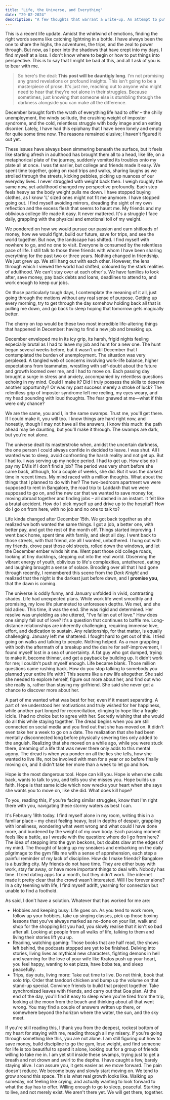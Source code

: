 ```yaml
---
title: "Life, the Universe, and Everything"
date: "29-02-2024"
description: "A few thoughts that warrant a write-up. An attempt to put into words the emotional state of the past few months. A life update, if you will." 
---
```


This is a recent life update. Amidst the whirlwind of emotions, finding the right words seems like catching lightning in a bottle. I have always been the one to share the highs, the adventures, the trips, and the zeal to power through. But now, as I peer into the shadows that have crept into my days, I find myself at a loss. I don't know where to begin or how to put things into perspective. This is to say that I might be bad at this, and all I ask of you is to bear with me.

> So here's the deal: **This post will be dauntigly long**. I'm not promising any grand revelations or profound insights. This isn't going to be a masterpiece of prose. It's just me, reaching out to anyone who might need to hear that they're not alone in their struggles. Because sometimes, just knowing that someone else is stumbling through the darkness alongside you can make all the difference.

December brought forth the wrath of everything life had to offer – the chilly unemployment, the windy solitude, the crushing weight of imposter syndrome, and the cold, relentless struggle with body image and an eating disorder. Lately, I have had this epiphany that I have been lonely and empty for quite some time now. The reasons remained elusive; I haven't figured it out yet.

These issues have always been simmering beneath the surface, but it feels like starting afresh in adulthood has brought them all to a head, like life, on a metaphorical plate of the journey, suddenly vomited its troubles onto my plate all at once. I was fat earlier, but college and friends made it easy. We spent time together, going on road trips and walks, sharing laughs as we strolled through the streets, kicking pebbles, picking up nuances of our everyday lives. I never struggled with weight back then. I weigh roughly the same now, yet adulthood changed my perspective profoundly. Each step feels heavy as the body weight pulls me down. I have stopped buying clothes, as I know 'L' sized ones might not fit me anymore. I have stopped going out. I find myself avoiding mirrors, dreading the sight of my own reflection and the excess flesh that seems to haunt me. My friends and my oblivious college life made it easy. It never mattered. It's a struggle I face daily, grappling with the physical and emotional toll of my weight.

We pondered on how we would pursue our passion and earn shitloads of money, how we would fight, build our future, save for trips, and see the world together. But now, the landscape has shifted. I find myself with nowhere to go, and no one to visit. Everyone is consumed by the relentless pace of life. I still talk to those three friends with whom I have been sharing everything for the past two or three years. Nothing changed in friendship. We just grew up. We still hang out with each other. However, the lens through which I viewed the world had shifted, coloured by the stark realities of adulthood. We can't stay over at each other's. We have families to look after, save money, pay back debts and loans, deadlines to attend to, and work enough to keep our jobs.

On those particularly tough days, I contemplate the meaning of it all, just going through the motions without any real sense of purpose. Getting up every morning, try to get through the day somehow holding back all that is pulling me down, and go back to sleep hoping that tomorrow gets magically better.

The cherry on top would be these two most incredible life-altering things that happened in December: having to find a new job and breaking up. 

December enveloped me in its icy grip, its harsh, frigid nights feeling especially brutal as I had to leave my job and hunt for a new one. The hunt began several weeks before, but it wasn't until December that I contemplated the burden of unemployment. The situation was very perplexed. A tangled web of concerns involving work-life balance, higher expectations from teammates, wrestling with self-doubt about the future and growth loomed over me, and I had to move on. Each passing day brought a surge in stress and anxiety, accompanied by relentless questions echoing in my mind. Could I make it? Did I truly possess the skills to deserve another opportunity? Or was my past success merely a stroke of luck? The relentless grip of imposter syndrome left me reeling, my eyes weary, and my head pounding with loud thoughts. The fear gnawed at me—what if this were only chance? 

We are the same, you and I, in the same swamps. Trust me, you'll get there. If I could make it, you will too. I know things are hard right now, and honestly, though I may not have all the answers, I know this much: the path ahead may be daunting, but you'll make it through. The swamps are dark, but you're not alone.

The universe dealt its masterstroke when, amidst the uncertain darkness, the one person I could always confide in decided to leave. I was shut. All I wanted was to sleep, avoid confronting the harsh reality and not get up. But I had to. I was serving up my notice period. I had to get up. How else do I pay my EMIs if I don't find a job? The period was very short before she came back, although, for a couple of weeks, she did. But it was the darkest time in recent times. My mind raced with a million thoughts. What about the things that I planned to do with her? The two-bedroom apartment we were supposed to rent in Bangalore, the road trip to Laddakh that we were supposed to go on, and the new car that we wanted to save money for, moving abroad together and finding jobs – all dashed in an instant. It felt like a brutal accident. How do I pick myself up and drive up to the hospital? How do I go on from here, with no job and no one to talk to? 

Life kinda changed after December 15th. We got back together as she realized we both wanted the same things. I got a job, a better one, with better pay, and got the rest of the month off. Things started improving. I went back home, spent time with family, and slept all day. I went back to those streets, with that friend, ate all I wanted, unbothered. I hung out with my friends, drove past those old streets, rolled down the windows, and let the December ember winds hit me. Went past those old college roads, looking at tiny ducklings, stepping out into the real world. Observing the vibrant energy of youth, oblivious to life's complexities, untethered, eating and laughing brought a sense of solace. Brooding over all that I had gone through recently, I remembered this scene from the *Dark Knight* and realized that the night is the darkest just before dawn, and I **promise you**, that the dawn is coming. 

The universe is oddly funny, and January unfolded in vivid, contrasting shades. Life had unexpected plans. While work life went smoothly and promising, my love life plummeted to unforeseen depths. We met, and she bid adieu. This time, it was the end. She was rigid and determined. Her resolve was unyielding as she uttered, "I've fallen out of love." How does one simply fall out of love? It's a question that continues to baffle me. Long-distance relationships are inherently challenging, requiring immense love, effort, and dedication to sustain. Any relationship, for that matter, is equally challenging. January left me shattered. I fought hard to get out of this. I tried going on walks and talking to people. Nothing helped. As a man grappling with both the aftermath of a breakup and the desire for self-improvement, I found myself lost in a sea of uncertainty. A fat guy who got dumped, trying to make it, become thinner, and get a payback by building up. It didn't work for me; I couldn't push myself enough. Life became blank. Those million questions came rushing back. How do you stop talking to somebody you planned your entire life with? This seems like a new life altogether. She said she needed to explore herself, figure out more about her, and find out who she really is, rather than staying my girlfriend. She said she never got a chance to discover more about her.

A part of me wanted what was best for her, even if it meant separating. A part of me understood her motivations and truly wished for her happiness, while another part longed for reconciliation, clinging to hope like a fragile icicle. I had no choice but to agree with her. Secretly wishing that she would do all this while staying together. The dread begins when you are still connected on social media and you find out that she has moved on. It didn't even take her a week to go on a date. The realization that she had been mentally disconnected long before physically severing ties only added to the anguish. Realizing that she moved on a while ago, while you were stuck there, dreaming of a life that was never there only adds to this mental agony. The dread is when you ponder on all the lies she tells, how she wanted to live life, not be involved with men for a year or so before finally moving on, and it didn't take her more than a week to let go and how.

Hope is the most dangerous tool. Hope can kill you. Hope is when she calls back, wants to talk to you, and tells you she misses you. Hope builds up faith. Hope is that same icicle which now wrecks your heart when she says she wants you to move on, like she did. What does kill hope?

To you, reading this, if you're facing similar struggles, know that I'm right there with you, navigating these stormy waters as best I can.

It's February 18th today. I find myself alone in my room, writing this in a familiar place – my chest feeling heavy, lost in depths of despair, grappling with loneliness, wondering what went wrong and what could I have done more, and burdened by the weight of my own body. Each passing moment feels like a battle, as I wrestle with the question: where do I go from here? The idea of stepping into the gym beckons, but doubts claw at the edges of my mind. The thought of lacing up my sneakers and embarking on the daily pilgrimage to the gym fills me with a sense of apprehension, each step a painful reminder of my lack of discipline. How do I make friends? Bangalore is a bustling city. My friends do not have time. They are either busy with work, stay far away, or have more important things to deal with. Nobody has time. I tried dating apps for a month, but they didn't work. The internet made it pretty clear that the crowd wasn't interested. Will I be forever alone? In a city teeming with life, I find myself adrift, yearning for connection but unable to find a foothold.

As said, I don't have a solution. Whatever that has worked for me are:

- Hobbies and keeping busy: Life goes on. As you tend to work more, follow up your hobbies, take up singing classes, pick up those boxing lessons that you've always marked as no-done on your list, walk and shop for the shopping list you had, you slowly realise that it isn't so bad after all. Looking at people from all walks of life, talking to them and living their stories lift you up. 
- Reading, watching gaming: Those books that are half read, the shows left behind, the podcasts stopped are yet to be finished. Delving into stories, living lives as mythical new characters, fighting demons in hell and yearning for the love of your wife like Kratos push up your heart, you feel happy, wanting to eat pizza, have boba tea, and sleep peacefully.
- Trips, day outs, living more: Take out time to live. Do not think, book that solo trip. Order that tandoori chicken and bump up the volume on that stand-up special. Convince friends to build that project together. Take synchronized leaves with friends, and carry out that Goa plan. At the end of the day, you'll find it easy to sleep when you're tired from the trip, looking at the moon from the beach and thinking about all that went wrong. You may find a couple of answers written up there, or somewhere beyond the horizon where the water, the sun, and the sky meet.

If you're still reading this, I thank you from the deepest, rockest bottom of my heart for staying with me, reading through all my misery. If you're going through something like this, you are not alone. I am still figuring out how to save money, build discipline to go the gym, lose weight, and find someone for life is too beautiful to spend it alone, looking out for a group of friends willing to take me in. I am yet still inside these swamps, trying just to get a breath and not drown and swirl to the depths. I have caught a few, barely staying alive. I can assure you, it gets easier as we move forward. The pain doesn't reduce. We become busy and slowly start moving on. We tend to grow around this space. This is what real growth looks like. Walking up someday, not feeling like crying, and actually wanting to look forward to what the day has to offer. Willing enough to go to sleep, peaceful. Starting to live, and not merely exist. We aren't there yet. We will get there, together. 
